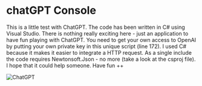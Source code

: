 # chatGPT Console

This is a little test with ChatGPT. The code has been written in C# using Visual Studio. There is nothing really exciting here - just an application to have fun playing with ChatGPT. You need to get your own access to OpenAI by putting your own private key in this unique script (line 172). I used C# because it makes it easier to integrate a HTTP request. As a single include the code requires Newtonsoft.Json - no more (take a look at the csproj file). I hope that it could help someone. Have fun ++

![ChatGPT](https://user-images.githubusercontent.com/17862708/229178532-175961f6-b3d0-49c3-9c4b-e513c0bbbe4e.png)
